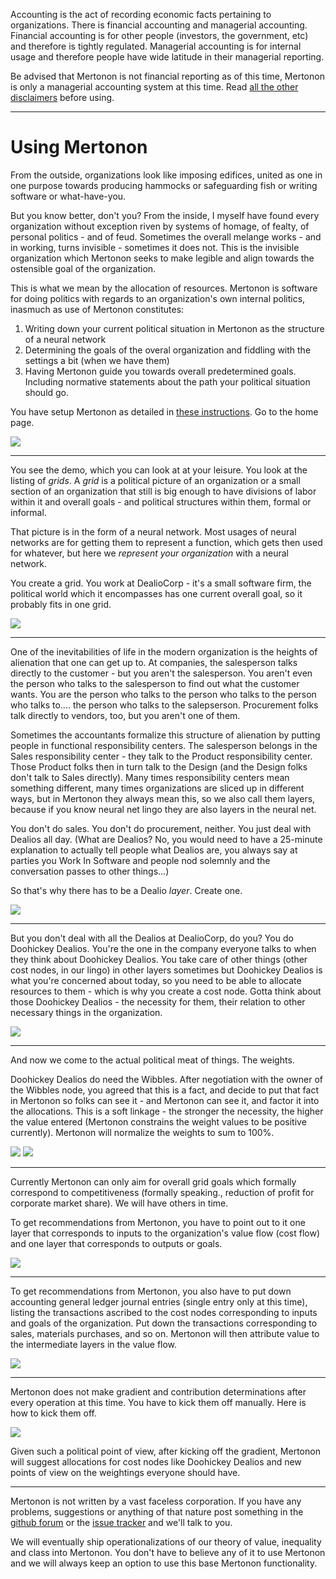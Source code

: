 Accounting is the act of recording economic facts pertaining to organizations. There is financial accounting and managerial accounting. Financial accounting is for other people (investors, the government, etc) and therefore is tightly regulated. Managerial accounting is for internal usage and therefore people have wide latitude in their managerial reporting.

Be advised that Mertonon is not financial reporting as of this time, Mertonon is only a managerial accounting system at this time. Read [all the other disclaimers](disclaimers.md) before using.

---

# Using Mertonon

From the outside, organizations look like imposing edifices, united as one in one purpose towards producing hammocks or safeguarding fish or writing software or what-have-you.

But you know better, don't you? From the inside, I myself have found every organization without exception riven by systems of homage, of fealty, of personal politics - and of feud. Sometimes the overall melange works - and in working, turns invisible - sometimes it does not. This is the invisible organization which Mertonon seeks to make legible and align towards the ostensible goal of the organization.

This is what we mean by the allocation of resources. Mertonon is software for doing politics with regards to an organization's own internal politics, inasmuch as use of Mertonon constitutes:

1. Writing down your current political situation in Mertonon as the structure of a neural network
2. Determining the goals of the overal organization and fiddling with the settings a bit (when we have them)
3. Having Mertonon guide you towards overall predetermined goals. Including normative statements about the path your political situation should go.

You have setup Mertonon as detailed in [these instructions](setup.md). Go to the home page.

![](https://mertonon.com/assets/homepage.png)

---

You see the demo, which you can look at at your leisure. You look at the listing of _grids_. A _grid_ is a political picture of an organization or a small section of an organization that still is big enough to have divisions of labor within it and overall goals - and political structures within them, formal or informal.

That picture is in the form of a neural network. Most usages of neural networks are for getting them to represent a function, which gets then used for whatever, but here we _represent your organization_ with a neural network.

You create a grid. You work at DealioCorp - it's a small software firm, the political world which it encompasses has one current overall goal, so it probably fits in one grid.

![](https://mertonon.com/assets/grid_create.gif)

---

One of the inevitabilities of life in the modern organization is the heights of alienation that one can get up to. At companies, the salesperson talks directly to the customer - but you aren't the salesperson. You aren't even the person who talks to the salesperson to find out what the customer wants. You are the person who talks to the person who talks to the person who talks to.... the person who talks to the salepserson. Procurement folks talk directly to vendors, too, but you aren't one of them.

Sometimes the accountants formalize this structure of alienation by putting people in functional responsibility centers. The salesperson belongs in the Sales responsibility center - they talk to the Product responsibility center. Those Product folks then in turn talk to the Design (and the Design folks don't talk to Sales directly). Many times responsibility centers mean something different, many times organizations are sliced up in different ways, but in Mertonon they always mean this, so we also call them layers, because if you know neural net lingo they are also layers in the neural net.

You don't do sales. You don't do procurement, neither. You just deal with Dealios all day. (What are Dealios? No, you would need to have a 25-minute explanation to actually tell people what Dealios are, you always say at parties you Work In Software and people nod solemnly and the conversation passes to other things...)

So that's why there has to be a Dealio _layer_. Create one.

![](https://mertonon.com/assets/layer_create.gif)

---

But you don't deal with all the Dealios at DealioCorp, do you? You do Doohickey Dealios. You're the one in the company everyone talks to when they think about Doohickey Dealios. You take care of other things (other cost nodes, in our lingo) in other layers sometimes but Doohickey Dealios is what you're concerned about today, so you need to be able to allocate resources to them - which is why you create a cost node. Gotta think about those Doohickey Dealios - the necessity for them, their relation to other necessary things in the organization.

![](https://mertonon.com/assets/cobj_create.gif)

---

And now we come to the actual political meat of things. The weights.

Doohickey Dealios do need the Wibbles. After negotiation with the owner of the Wibbles node, you agreed that this is a fact, and decide to put that fact in Mertonon so folks can see it - and Mertonon can see it, and factor it into the allocations. This is a soft linkage - the stronger the necessity, the higher the value entered (Mertonon constrains the weight values to be positive currently). Mertonon will normalize the weights to sum to 100%.

![](https://mertonon.com/assets/weightset_create.gif)
![](https://mertonon.com/assets/weight_create.gif)

---

Currently Mertonon can only aim for overall grid goals which formally correspond to competitiveness (formally speaking., reduction of profit for corporate market share). We will have others in time.

To get recommendations from Mertonon, you have to point out to it one layer that corresponds to inputs to the organization's value flow (cost flow) and one layer that corresponds to outputs or goals.

![](https://mertonon.com/assets/input_create.gif)

---

To get recommendations from Mertonon, you also have to put down accounting general ledger journal entries (single entry only at this time), listing the transactions ascribed to the cost nodes corresponding to inputs and goals of the organization. Put down the transactions corresponding to sales, materials purchases, and so on. Mertonon will then attribute value to the intermediate layers in the value flow.

![](https://mertonon.com/assets/entry_create.gif)

---

Mertonon does not make gradient and contribution determinations after every operation at this time. You have to kick them off manually. Here is how to kick them off.

![](https://mertonon.com/assets/kickoff.gif)

Given such a political point of view, after kicking off the gradient, Mertonon will suggest allocations for cost nodes like Doohickey Dealios and new points of view on the weightings everyone should have.

---

Mertonon is not written by a vast faceless corporation. If you have any problems, suggestions or anything of that nature post something in the [github forum](https://github.com/howonlee/mertonon/discussions) or the [issue tracker](https://github.com/howonlee/mertonon/issues/) and we'll talk to you.

We will eventually ship operationalizations of our theory of value, inequality and class into Mertonon. You don't have to believe any of it to use Mertonon and we will always keep an option to use this base Mertonon functionality.
